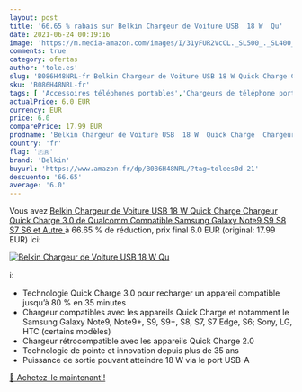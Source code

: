 ```yaml
---
layout: post
title: '66.65 % rabais sur Belkin Chargeur de Voiture USB  18 W  Qu'
date: 2021-06-24 00:19:16
image: 'https://m.media-amazon.com/images/I/31yFUR2VcCL._SL500_._SL400_.jpg'
comments: true
category: ofertas
author: 'tole.es'
slug: 'B086H48NRL-fr Belkin Chargeur de Voiture USB 18 W Quick Charge Chargeur...'
sku: 'B086H48NRL-fr'
tags: [ 'Accessoires téléphones portables','Chargeurs de téléphone portable pour automobile','Chargeurs pour téléphones portables','High-Tech','Téléphones portables et accessoires','belkin', ]
actualPrice: 6.0 EUR
currency: EUR
price: 6.0
comparePrice: 17.99 EUR
prodname: 'Belkin Chargeur de Voiture USB  18 W  Quick Charge  Chargeur Quick Charge 3.0 de Qualcomm Compatible Samsung Galaxy Note9  S9  S8  S7  S6 et Autre '
country: 'fr'
flag: '🇫🇷'
brand: 'Belkin'
buyurl: 'https://www.amazon.fr/dp/B086H48NRL/?tag=tolees0d-21'
descuento: '66.65'
average: '6.0'
---
```


Vous avez [Belkin Chargeur de Voiture USB  18 W  Quick Charge  Chargeur Quick Charge 3.0 de Qualcomm Compatible Samsung Galaxy Note9  S9  S8  S7  S6 et Autre ](https://www.amazon.fr/dp/B086H48NRL/?tag=tolees0d-21)  à  66.65 % de réduction, prix final  6.0 EUR (original: 17.99 EUR) ici:

[![Belkin Chargeur de Voiture USB  18 W  Qu](https://m.media-amazon.com/images/I/31yFUR2VcCL._SL500_._SL400_.jpg)](https://www.amazon.fr/dp/B086H48NRL/?tag=tolees0d-21)

ℹ️:

- Technologie Quick Charge 3.0 pour recharger un appareil compatible jusqu’à 80 % en 35 minutes
- Chargeur compatibles avec les appareils Quick Charge et notamment le Samsung Galaxy Note9, Note9+, S9, S9+, S8, S7, S7 Edge, S6; Sony, LG, HTC (certains modèles)
- Chargeur rétrocompatible avec les appareils Quick Charge 2.0
- Technologie de pointe et innovation depuis plus de 35 ans
- Puissance de sortie pouvant atteindre 18 W via le port USB-A

[🛒 Achetez-le maintenant!!](https://www.amazon.fr/dp/B086H48NRL/?tag=tolees0d-21)
